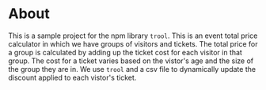 # About

This is a sample project for the npm library `trool`. This is an event total price calculator in which we have groups of visitors and tickets. The total price for a group is calculated by adding up the ticket cost for each visitor in that group. The cost for a ticket varies based on the vistor's age and the size of the group they are in. We use `trool` and a csv file to dynamically update the discount applied to each vistor's ticket.
